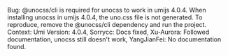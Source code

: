 Bug: @unocss/cli is required for unocss to work in umijs 4.0.4. When installing unocss in umijs 4.0.4, the uno.css file is not generated. To reproduce, remove the @unocss/cli dependency and run the project. Context: Umi Version: 4.0.4, Sorrycc: Docs fixed, Xu-Aurora: Followed documentation, unocss still doesn't work, YangJianFei: No documentation found.
